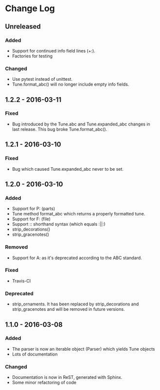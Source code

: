 # Change Log

## Unreleased

### Added

* Support for continued info field lines (+:).
* Factories for testing

### Changed

* Use pytest instead of unittest.
* Tune.format_abc() will no longer include empty info fields.

## 1.2.2 - 2016-03-11

### Fixed

* Bug introduced by the Tune.abc and Tune.expanded_abc changes in last release.
  This bug broke Tune.format_abc().

## 1.2.1 - 2016-03-10

### Fixed

* Bug which caused Tune.expanded_abc never to be set.

## 1.2.0 - 2016-03-10

### Added

* Support for P: (parts)
* Tune method format_abc which returns a properly formatted tune.
* Support for F: (file)
* Support :: shorthand syntax (which equals :||:)
* strip_decorations()
* strip_gracenotes()

### Removed

* Support for A: as it's deprecated according to the ABC standard.

### Fixed

* Travis-CI

### Deprecated

* strip_ornaments. It has been replaced by strip_decorations and strip_gracenotes and will be removed in future versions.

## 1.1.0 - 2016-03-08

### Added

* The parser is now an iterable object (Parser) which yields Tune objects
* Lots of documentation

### Changed

* Documentation is now in ReST, generated with Sphinx.
* Some minor refactoring of code
